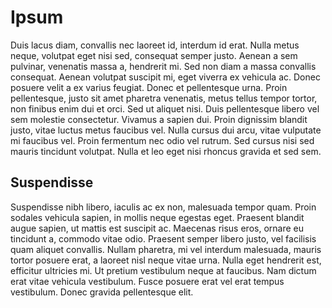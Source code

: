 # Ipsum

Duis lacus diam, convallis nec laoreet id, interdum id erat. Nulla metus neque, volutpat eget nisi sed, consequat semper justo. Aenean a sem pulvinar, venenatis massa a, hendrerit mi. Sed non diam a massa convallis consequat. Aenean volutpat suscipit mi, eget viverra ex vehicula ac. Donec posuere velit a ex varius feugiat. Donec et pellentesque urna. Proin pellentesque, justo sit amet pharetra venenatis, metus tellus tempor tortor, non finibus enim dui et orci. Sed ut aliquet nisi. Duis pellentesque libero vel sem molestie consectetur. Vivamus a sapien dui. Proin dignissim blandit justo, vitae luctus metus faucibus vel. Nulla cursus dui arcu, vitae vulputate mi faucibus vel. Proin fermentum nec odio vel rutrum. Sed cursus nisi sed mauris tincidunt volutpat. Nulla et leo eget nisi rhoncus gravida et sed sem.

## Suspendisse

Suspendisse nibh libero, iaculis ac ex non, malesuada tempor quam. Proin sodales vehicula sapien, in mollis neque egestas eget. Praesent blandit augue sapien, ut mattis est suscipit ac. Maecenas risus eros, ornare eu tincidunt a, commodo vitae odio. Praesent semper libero justo, vel facilisis quam aliquet convallis. Nullam pharetra, mi vel interdum malesuada, mauris tortor posuere erat, a laoreet nisl neque vitae urna. Nulla eget hendrerit est, efficitur ultricies mi. Ut pretium vestibulum neque at faucibus. Nam dictum erat vitae vehicula vestibulum. Fusce posuere erat vel erat tempus vestibulum. Donec gravida pellentesque elit.
